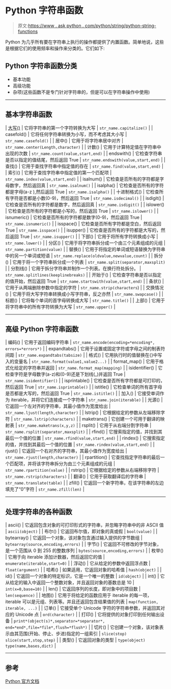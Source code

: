 # Python 字符串函数

> 原文:[https://www . ask python . com/python/string/python-string-functions](https://www.askpython.com/python/string/python-string-functions)

Python 为几乎所有要在字符串上执行的操作都提供了内置函数。简单地说，这些是根据它们的使用频率和操作来分类的。它们如下:

## Python 字符串函数分类

*   基本功能
*   高级功能
*   杂项(这些函数不是专门针对字符串的，但是可以在字符串操作中使用)

* * *

## 基本字符串函数

| [大写()](https://www.askpython.com/python/string/python-string-capitalize-function) | 它将字符串的第一个字符转换为大写 | `str_name.capitalize()` |
| casefold() | 它将任何字符串转换为小写，而不考虑其大小写 | `str_name.casefold()` |
| 居中() | 它用于将字符串居中对齐 | `str_name.center(Length,character)` |
| 计数() | 它用于计算特定值在字符串中出现的次数 | `str_name.count(value,start,end)` |
| endswith() | 它检查字符串是否以指定的值结尾，然后返回 True | `str_name.endswith(value,start,end)` |
| 查找() | 它用于查找字符串中指定值的存在 | `str_name.find(value,start,end)` |
| 索引() | 它用于查找字符串中指定值的第一个匹配项 | `str_name.index(value,start,end)` |
| isalnum() | 它检查是否所有的字符都是字母数字，然后返回真 | `str_name.isalnum()` |
| isalpha() | 它检查是否所有的字符都是字母(a-z ),然后返回 True | `str_name.isalpha()` |
| 十进制格式() | 它检查所有字符是否都是小数(0-9)，然后返回 True | `str_name.isdecimal()` |
| isdigit() | 它检查是否所有的字符都是数字，然后返回真 | `str_name.isdigit()` |
| islower() | 它检查是否所有的字符都是小写的，然后返回 True | `str_name.islower()` |
| isnumeric() | 它检查是否所有的字符都是数字(0-9)，然后返回 True | `str_name.isnumeric()` |
| isspace() | 它检查是否所有字符都是空白，然后返回 True | `str_name.isspace()` |
| isupper() | 它检查是否所有的字符都是大写的，然后返回 True | `str_name.isupper()` |
| 下部() | 它用于将所有字符转换成小写 | `str_name.lower()` |
| 分区() | 它用于将字符串拆分成一个由三个元素组成的元组 | `str_name.partition(value)` |
| 替换() | 它用于将指定的单词或短语替换为字符串中的另一个单词或短语 | `str_name.replace(oldvalue,newvalue,count)` |
| 拆分() | 它用于将一个字符串拆分成一个列表 | `str_name.split(separator,maxsplit)` |
| 分割线() | 它用于拆分字符串并制作一个列表。在换行符处拆分。 | `str_name.splitlines(keeplinebreaks)` |
| 开始于() | 它检查字符串是否以指定的值开始，然后返回 True | `str_name.startswith(value,start,end)` |
| 条状() | 它用于从两端删除参数中指定的字符 | `str_name.strip(characters`) |
| 交换情况() | 它用于将大写字符串转换成小写字符串，反之亦然 | `str_name.swapcase()` |
| 标题() | 它将每个单词的首字母转换成大写 | `str_name.title()` |
| 上部() | 它用于将字符串中的所有字符转换为大写 | `str_name.upper()` |

* * *

## 高级 Python 字符串函数

| 编码() | 它用于返回编码字符串 | `str_name.encode(encoding=*encoding*, errors=*errors*)` |
| expandtabs() | 它用于设置或固定字符或字母之间的制表符间距 | `str_name.expandtabs(tabsize)` |
| 格式() | 它用执行时的值替换在{}中写入的变量名 | `str_name.format(value1,value2...)` |
| format_map() | 它用于格式化给定的字符串并返回 | `str_name.format_map(mapping)` |
| isidentifier() | 它检查字符是字母数字(a-z)和(0-9)还是下划线(_)并返回 True | `str_name.isidentifier()` |
| isprintable() | 它检查是否所有字符都是可打印的，然后返回 True | `str_name.isprintable()` |
| istitle() | 它检查单词的所有首字母是否都是大写的，然后返回 True | `str_name.istitle()` |
| 加入() | 它接受单词作为 iterable，并将它们连接成一个字符串 | `str_name.join(iterable)` |
| 光源() | 它返回一个左对齐的字符串，其最小值作为宽度给出 | `str_name.ljust(length,character)` |
| lstrip() | 它根据给定的参数从左端移除字符 | `str_name.lstrip(characters)` |
| maketrans() | 它创建一个可用于翻译的映射表 | `str_name.maketrans(x,y,z)` |
| rsplit() | 它用于从右端分割字符串 | `str_name.rsplit(separator,maxsplit)` |
| rfind() | 它搜索指定的值，并找到其最后一个值的位置 | `str_name.rfind(value,start,end)` |
| rindex() | 它搜索指定的值，并找到其最后一个值的位置 | `str_name.rindex(value,start,end)` |
| rjust() | 它返回一个右对齐的字符串，其最小值作为宽度给出 | `str_name.rjust(length,character)` |
| rpartition() | 它查找指定字符串的最后一个匹配项，并将该字符串拆分为由三个元素组成的元组 | `str_name.rpartition(value)` |
| rstrip() | 它根据给定的参数从右端移除字符 | `str_name.rstrip(characters)` |
| 翻译() | 它用于获取翻译后的字符串 | `str_name.translate(table)` |
| zfill() | 它返回一个新字符串，在该字符串的左边填充了“0”字符 | `str_name.zfill(len)` |

* * *

## 处理字符串的各种函数

| ascii() | 它返回包含对象的可打印形式的字符串，并忽略字符串中的非 ASCII 值 | `ascii(object)` |
| 布尔() | 它返回布尔值，即对象的真或假 | `bool(value)` |
| bytearray() | 它返回一个对象，该对象包含通过输入提供的字节数组 | `bytearray(source,encoding,errors)` |
| 字节() | 它返回不可修改的字节对象，是一个范围从 0 到 255 的整数序列 | `bytes(source,encoding,errors)` |
| 枚举() | 它用于向 iterable 添加计数器，然后返回它的值 | `enumerate(iterable,start=0)` |
| 浮动() | 它从给定的参数中返回浮点数 | `float(argument)` |
| 哈希() | 如果适用，它返回对象的哈希值 | `hash(object)` |
| id() | 它返回一个对象的特定标识，它是一个唯一的整数 | `id(object)` |
| int() | 它从给定的输入中返回一个整数对象，并且返回对象的基数总是 10 | `int(x=0,base=10)` |
| len() | 它返回序列的长度，即对象中的项目数 | `len(sequence)` |
| 地图() | 它用于将给定的函数应用于 iterable 的每一项，iterable 可以是元组、列表等。并且还返回包含结果值的列表 | `map(function, iterable, ...)` |
| 订单() | 它接受单个 Unicode 字符的字符串参数，并返回其对应的 Unicode 点 | `ord(character)` |
| 打印() | 它将提供的对象打印到任何输出设备 | `print*(object(s)*,separator=*separator*, end=*end*,file=*file*,flush=*flush*)` |
| 切片() | 它创建一个对象，该对象表示由其范围(开始、停止、步进)指定的一组索引 | `slice(stop)
slice(start,stop,step)` |
| 类型() | 它返回对象的类型 | `type(object)
type(name,bases,dict)` |

* * *

## 参考

[Python 官方文档](https://docs.python.org/2.4/lib/string-methods.html)